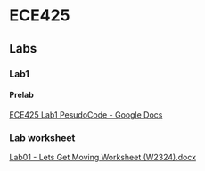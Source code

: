 # ECE425



## Labs

### Lab1

#### Prelab

[ECE425 Lab1 PesudoCode - Google Docs](https://docs.google.com/document/d/1gKLM51VB7gjx_SYFO-ZD4kV9tpHPWOAVSJkuNhVqGUw/edit?tab=t.0)



### Lab worksheet

[Lab01 - Lets Get Moving Worksheet (W2324).docx](https://rosehulman-my.sharepoint.com/:w:/g/personal/biz_rose-hulman_edu/EXOdLQ0uIq5DuouuNWZzh2wBNKICQ8TkRPlh2fhlohCR9Q?e=3jOIEy)




